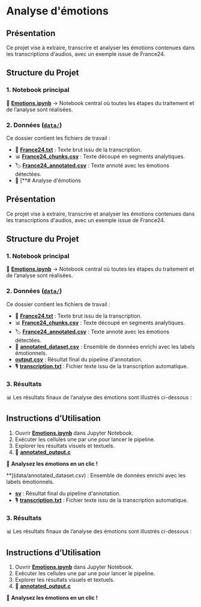 # Analyse d'émotions 

## Présentation

Ce projet vise à extraire, transcrire et analyser les émotions contenues dans les transcriptions d'audios, avec un exemple issue de France24.

## Structure du Projet

### **1. Notebook principal**

📌 [**Emotions.ipynb**](Emotions.ipynb) → Notebook central où toutes les étapes du traitement et de l’analyse sont réalisées.

### **2. Données** ([`data/`](data/))

Ce dossier contient les fichiers de travail :

- 📄 [**France24.txt**](data/France24.txt) : Texte brut issu de la transcription.
- 📊 [**France24\_chunks.csv**](data/France24_chunks.csv) : Texte découpé en segments analytiques.
- 🏷️ [**France24\_annotated.csv**](data/France24_annotated.csv) : Texte annoté avec les émotions détectées.
- 📑 [**# Analyse d'émotions 

## Présentation

Ce projet vise à extraire, transcrire et analyser les émotions contenues dans les transcriptions d'audios, avec un exemple issue de France24.

## Structure du Projet

### **1. Notebook principal**

📌 [**Emotions.ipynb**](Emotions.ipynb) → Notebook central où toutes les étapes du traitement et de l’analyse sont réalisées.

### **2. Données** ([`data/`](data/))

Ce dossier contient les fichiers de travail :

- 📄 [**France24.txt**](data/France24.txt) : Texte brut issu de la transcription.
- 📊 [**France24\_chunks.csv**](data/France24_chunks.csv) : Texte découpé en segments analytiques.
- 🏷️ [**France24\_annotated.csv**](data/France24_annotated.csv) : Texte annoté avec les émotions détectées.
- 📑 [**annotated\_dataset.csv**](data/annotated_dataset.csv) : Ensemble de données enrichi avec les labels émotionnels.
- [**output.csv**](data/annotated_output.csv) : Résultat final du pipeline d'annotation.
- 🎙️ [**transcription.txt**](data/transcription.txt) : Fichier texte issu de la transcription automatique.

### **3. Résultats**

📊 Les résultats finaux de l’analyse des émotions sont illustrés ci-dessous :



## Instructions d’Utilisation

1. Ouvrir **[Emotions.ipynb](Emotions.ipynb)** dans Jupyter Notebook.
2. Exécuter les cellules une par une pour lancer le pipeline.
3. Explorer les résultats visuels et textuels.
4. 📝 [**annotated\_output.c**](data/annotated_output.csv)

🚀 **Analysez les émotions en un clic !**

**](data/annotated_dataset.csv) : Ensemble de données enrichi avec les labels émotionnels.
- [**sv**](data/annotated_output.csv) : Résultat final du pipeline d'annotation.
- 🎙️ [**transcription.txt**](data/transcription.txt) : Fichier texte issu de la transcription automatique.

### **3. Résultats**

📊 Les résultats finaux de l’analyse des émotions sont illustrés ci-dessous :



## Instructions d’Utilisation

1. Ouvrir **[Emotions.ipynb](Emotions.ipynb)** dans Jupyter Notebook.
2. Exécuter les cellules une par une pour lancer le pipeline.
3. Explorer les résultats visuels et textuels.
4. 📝 [**annotated\_output.c**](data/annotated_output.csv)

🚀 **Analysez les émotions en un clic !**

